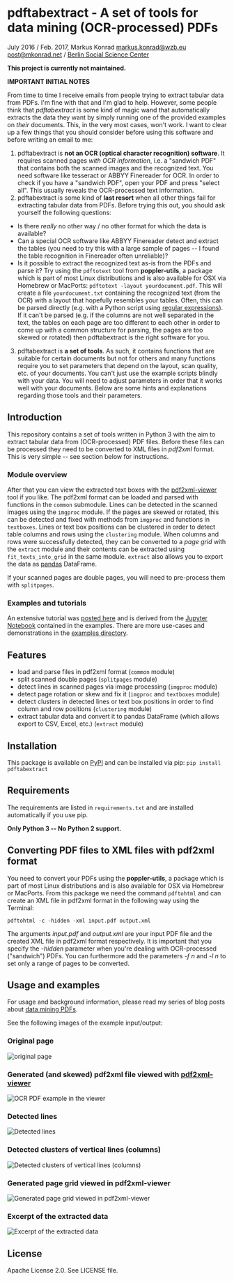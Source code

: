 # pdftabextract - A set of tools for data mining (OCR-processed) PDFs

July 2016 / Feb. 2017, Markus Konrad <markus.konrad@wzb.eu> <post@mkonrad.net> / [Berlin Social Science Center](https://www.wzb.eu/en)

**This project is currently not maintained.**

**IMPORTANT INITIAL NOTES**

From time to time I receive emails from people trying to extract tabular data from PDFs. I'm fine with that and I'm glad to help. However, some people think that *pdftabextract* is some kind of magic wand that automatically extracts the data they want by simply running one of the provided examples on *their* documents. This, in the very most cases, won't work. I want to clear up a few things that you should consider before using this software and before writing an email to me:

1. pdftabextract is **not an OCR (optical character recognition) software**. It requires scanned pages *with OCR information*, i.e. a "sandwich PDF" that contains both the scanned images and the recognized text. You need software like tesseract or ABBYY Finereader for OCR. In order to check if you have a "sandwich PDF", open your PDF and press "select all". This usually reveals the OCR-processed text information. 
2. pdftabextract is some kind of **last resort** when all other things fail for extracting tabular data from PDFs. Before trying this out, you should ask yourself the following questions:
  * Is there *really* no other way / no other format for which the data is available?
  * Can a special OCR software like ABBYY Finereader detect and extract the tables (you need to try this with a large sample of pages -- I found the table recognition in Finereader often unreliable)?
  * Is it possible to extract the recognized text as-is from the PDFs and parse it? Try using the `pdftotext` tool from **poppler-utils**, a package which is part of most Linux distributions and is also available for OSX via Homebrew or MacPorts: `pdftotext -layout yourdocument.pdf`. This will create a file `yourdocument.txt` containing the recognized text (from the OCR) with a layout that hopefully resembles your tables. Often, this can be parsed directly (e.g. with a Python script using [regular expressions](https://en.wikipedia.org/wiki/Regular_expression)). If it can't be parsed (e.g. if the columns are not well separated in the text, the tables on each page are too different to each other in order to come up with a common structure for parsing, the pages are too skewed or rotated)  then pdftabextract is the right software for you.
3. pdftabextract is **a set of tools**. As such, it contains functions that are suitable for certain documents but not for others and many functions require you to set parameters that depend on the layout, scan quality, etc. of your documents. You can't just use the example scripts blindly with your data. You will need to adjust parameters in order that it works well with your documents. Below are some hints and explanations regarding those tools and their parameters.


## Introduction

This repository contains a set of tools written in Python 3 with the aim to extract tabular data from (OCR-processed)
PDF files. Before these files can be processed they need to be converted to XML files in
*pdf2xml* format. This is very simple -- see section below for instructions.

### Module overview

After that you can view the extracted text boxes with the
[pdf2xml-viewer](https://github.com/WZBSocialScienceCenter/pdf2xml-viewer) tool if you like. The pdf2xml format can be loaded and parsed with functions in the `common` submodule. Lines can be detected in the scanned images using the `imgproc` module. If the pages are skewed or rotated, this can be detected and fixed with methods from `imgproc` and functions in `textboxes`. Lines or text box positions can be clustered in order to detect table columns and rows using the `clustering` module. When columns and rows were successfully detected, they can be converted to a *page grid* with the `extract` module and their contents can be extracted using `fit_texts_into_grid` in the same module. `extract` also allows you to export the data as [pandas](http://pandas.pydata.org/) DataFrame.

If your scanned pages are double pages, you will need to pre-process them with `splitpages`.

### Examples and tutorials

An extensive tutorial was [posted here](https://datascience.blog.wzb.eu/2017/02/16/data-mining-ocr-pdfs-using-pdftabextract-to-liberate-tabular-data-from-scanned-documents/) and is derived from the [Jupyter Notebook](https://github.com/WZBSocialScienceCenter/pdftabextract/blob/master/examples/catalogue_30s/catalog_30s_notebook.ipynb) contained in the examples. There are more use-cases and demonstrations in the [examples directory](https://github.com/WZBSocialScienceCenter/pdftabextract/blob/master/examples/).


## Features

* load and parse files in pdf2xml format (`common` module)
* split scanned double pages (`splitpages` module)
* detect lines in scanned pages via image processing (`imgproc` module)
* detect page rotation or skew and fix it (`imgproc` and `textboxes` module)
* detect clusters in detected lines or text box positions in order to find column and row positions (`clustering` module)
* extract tabular data and convert it to pandas DataFrame (which allows export to CSV, Excel, etc.) (`extract` module)

## Installation

This package is available on [PyPI](https://pypi.python.org/pypi/pdftabextract/) and can be installed via pip: `pip install pdftabextract`

## Requirements

The requirements are listed in `requirements.txt` and are installed automatically if you use pip.

**Only Python 3 -- No Python 2 support.**

## Converting PDF files to XML files with pdf2xml format

You need to convert your PDFs using the **poppler-utils**, a package which is part of most Linux distributions
and is also available for OSX via Homebrew or MacPorts. From this package we need the command `pdftohtml` and can create
an XML file in pdf2xml format in the following way using the Terminal:

```
pdftohtml -c -hidden -xml input.pdf output.xml
```

The arguments *input.pdf* and *output.xml* are your input PDF file and the created XML file in pdf2xml format
respectively. It is important that you specify the *-hidden* parameter when you're dealing with OCR-processed
("sandwich") PDFs. You can furthermore add the parameters *-f n* and *-l n* to set only a range of pages to be
converted.

## Usage and examples

For usage and background information, please read my series of blog posts about
[data mining PDFs](https://datascience.blog.wzb.eu/category/pdfs/).


See the following images of the example input/output:

### Original page
![original page](https://datascience.blog.wzb.eu/wp-content/uploads/10/2017/02/ALA1934_RR-excerpt.pdf-3_1.png)

### Generated (and skewed) pdf2xml file viewed with [pdf2xml-viewer](https://github.com/WZBSocialScienceCenter/pdf2xml-viewer)
![OCR PDF example in the viewer](https://datascience.blog.wzb.eu/wp-content/uploads/10/2017/02/pdf2xml-viewer-page.png)

### Detected lines
![Detected lines](https://datascience.blog.wzb.eu/wp-content/uploads/10/2017/02/ALA1934_RR-excerpt.pdf-3_1-lines-orig.png)

### Detected clusters of vertical lines (columns)
![Detected clusters of vertical lines (columns)](https://datascience.blog.wzb.eu/wp-content/uploads/10/2017/02/ALA1934_RR-excerpt.pdf-3_1-vertical-clusters.png)

### Generated page grid viewed in pdf2xml-viewer
![Generated page grid viewed in pdf2xml-viewer](https://datascience.blog.wzb.eu/wp-content/uploads/10/2017/02/pdf2xml-viewer-pagegrid.png)

### Excerpt of the extracted data
![Excerpt of the extracted data](http://datascience.blog.wzb.eu/wp-content/uploads/10/2017/02/pdftabextract-example-extracted-data.png)

## License

Apache License 2.0. See LICENSE file.
